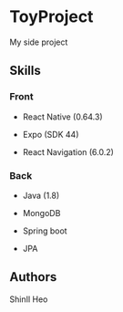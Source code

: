 # ToyProject
My side project

## Skills
### Front
* React Native (0.64.3)
  
* Expo (SDK 44)
  
* React Navigation (6.0.2)
  
### Back
* Java (1.8)
  
* MongoDB
  
* Spring boot
  
* JPA
  
## Authors

ShinIl Heo
